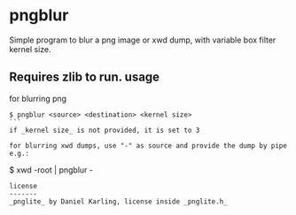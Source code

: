 pngblur
=======
Simple program to blur a png image or xwd dump, with variable box filter kernel size.

Requires zlib to run.
usage
-------
for blurring png
````
$ pngblur <source> <destination> <kernel size>
```
if _kernel size_ is not provided, it is set to 3

for blurring xwd dumps, use "-" as source and provide the dump by pipe e.g.:
````
$ xwd -root | pngblur - <destination> <kernel size>
```
license
-------
_pnglite_ by Daniel Karling, license inside _pnglite.h_
